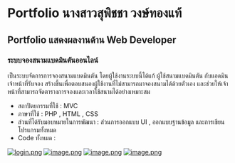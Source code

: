 # Portfolio นางสาวสุพิชชา วงษ์ทองแท้
## Portfolio แสดงผลงานด้าน Web Developer 
### ระบบจองสนามแบดมินตันออนไลน์
เป็นระบบจัดการการจองสนามแบดมินตัน โดยผู้ใช้งานระบบนี้ได้แก้ ผู้ใช้สนามแบดมินตัน กับแอดมินเจ้าหน้าที่รับจอง สร้างขึ้นเพื่อตอบสนองผู้ใช้งานที่ไม่สามารถมาจองสนามได้ด้วยตัวเอง และช่วยให้เจ้าหน้าที่สามารถจัดตารางการจองและเวลาใช้สนามได้อย่างเหมาะสม
- สถาปัตยกรรมที่ใช้ : MVC
- ภาษาที่ใช้ : PHP , HTML , CSS
- ส่วนที่ได้รับมอบหมายในการพัฒนา : ส่วนการออกแบบ UI , ออกแบบฐานข้อมูล และการเขียนโปรแกรมทั้งหมด
- Code ทั้งหมด :

[![login.png](https://i.postimg.cc/vHFrKrB4/login.png)](https://postimg.cc/QVmK9WcD)
[![image.png](https://i.postimg.cc/DyvZm0pC/image.png)](https://postimg.cc/8sYD0pSW)
[![image.png](https://i.postimg.cc/Y0nwvrjV/image.png)](https://postimg.cc/n9DW5t4Y)
[![image.png](https://i.postimg.cc/jSJrjrTg/image.png)](https://postimg.cc/87DYy9jM)

